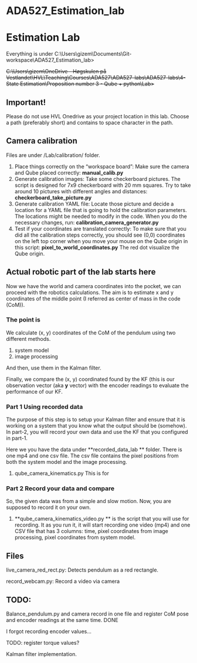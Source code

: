 # ADA527_Estimation_lab

# Estimation Lab

Everything is under C:\Users\gizem\Documents\Git-workspace\ADA527_Estimation_lab>

~~C:\Users\gizem\OneDrive - Høgskulen på Vestlandet\HVL\Teaching\Courses\ADA527\ADA527-labs\ADA527-labs\4-State Estimation\Proposition number 3 - Qube + python\Lab>~~

## Important!

Please do not use HVL Onedrive as your project location in this lab. Choose a path (preferably short) and contains to space character in the path.

## Camera calibration

Files are under /Lab/calibration/ folder.

1. Place things correctly on the “workspace board”:
   Make sure the camera and Qube placed correctly: **manual_calib.py**
2. Generate calibration images:
   Take some checkerboard pictures. The script is designed for 7x9 checkerboard with 20 mm squares. Try to take around 10 pictures with different angles and distances: **checkerboard_take_picture.py**
3. Generate calibration YAML file:
   Locate those picture and decide a location for a YAML file that is going to hold the calibration parameters. The locations might be needed to modify in the code. When you do the necessary changes, run: **calibration_camera_generator.py**
4. Test if your coordinates are translated correctly:
   To make sure that you did all the calibration steps correctly, you should see (0,0) coordinates on the left top corner when you move your mouse on the Qube origin in this script: **pixel_to_world_coordinates.py** The red dot visualize the Qube origin.

## Actual robotic part of the lab starts here

Now we have the world and camera coordinates into the pocket, we can proceed with the robotics calculations. The aim is to estimate x and y coordinates of the middle point (I referred as center of mass in the code (CoM)).

### The point is

We calculate (x, y) coordinates of the CoM of the pendulum using two different methods.

1. system model
2. image processing

And then, use them in the Kalman filter.

Finally, we compare the (x, y) coordinated found by the KF (this is our observation vector (aka **y** vector) with the encoder readings to evaluate the performance of our KF.

### Part 1 Using recorded data

The purpose of this step is to setup your Kalman filter and ensure that it is working on a system that you know what the output should be (somehow). In part-2, you will record your own data and use the KF that you configured in part-1.

Here we you have the data under **recorded_data_lab ** folder. There is one mp4 and one csv file. The csv file contains the pixel positions from both the system model and the image processing.

1. qube_camera_kinematics.py
   This is for



### Part 2 Record your data and compare

So, the given data was from a simple and slow motion. Now, you are supposed to record it on your own.

1. **qube_camera_kinematics_video.py ** is the script that you will use for recording. It as you run it, it will start recording one video (mp4) and one CSV file that has 3 columns: time, pixel coordinates from image processing, pixel coordinates from system model.

## Files

live_camera_red_rect.py: Detects pendulum as a red rectangle.

record_webcam.py: Record a video via camera

## TODO:

Balance_pendulum.py and camera record in one file and register CoM pose and encoder readings at the same time. DONE

I forgot recording encoder values...

TODO: register torque values?

Kalman filter implementation.
